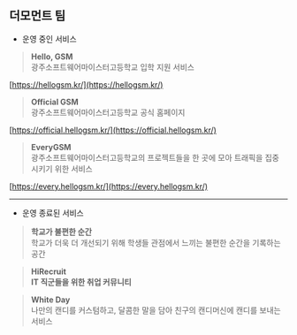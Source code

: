 ## 더모먼트 팀

- 운영 중인 서비스

> **Hello, GSM**  
> 광주소프트웨어마이스터고등학교 입학 지원 서비스

[https://hellogsm.kr/](https://hellogsm.kr/)

> **Official GSM**  
> 광주소프트웨어마이스터고등학교 공식 홈페이지

[https://official.hellogsm.kr/](https://official.hellogsm.kr/)

> **EveryGSM**  
> 광주소프트웨어마이스터고등학교의 프로젝트들을 한 곳에 모아 트래픽을 집중 시키기 위한 서비스

[https://every.hellogsm.kr/](https://every.hellogsm.kr/)

---

- 운영 종료된 서비스

> **학교가 불편한 순간**  
> 학교가 더욱 더 개선되기 위해 학생들 관점에서 느끼는 불편한 순간을 기록하는 공간

> **HiRecruit**  
> **IT 직군들을 위한 취업 커뮤니티**

> **White Day**  
> 나만의 캔디를 커스텀하고, 달콤한 말을 담아 친구의 캔디머신에 캔디를 보내는 서비스
